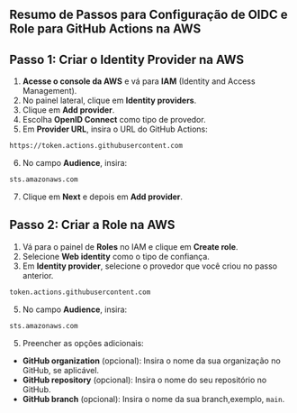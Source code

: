 ## Resumo de Passos para Configuração de OIDC e Role para GitHub Actions na AWS

## Passo 1: Criar o Identity Provider na AWS

1. **Acesse o console da AWS** e vá para **IAM** (Identity and Access Management).
2. No painel lateral, clique em **Identity providers**.
3. Clique em **Add provider**.
4. Escolha **OpenID Connect** como tipo de provedor.
5. Em **Provider URL**, insira o URL do GitHub Actions:
```bash
https://token.actions.githubusercontent.com
```
6. No campo **Audience**, insira:
```bash
sts.amazonaws.com
```
7. Clique em **Next** e depois em **Add provider**.

## Passo 2: Criar a Role na AWS

1. Vá para o painel de **Roles** no IAM e clique em **Create role**.
2. Selecione **Web identity** como o tipo de confiança.
3. Em **Identity provider**, selecione o provedor que você criou no passo anterior.
```bash
token.actions.githubusercontent.com
```
5. No campo **Audience**, insira:
```bash
sts.amazonaws.com
```
5. Preencher as opções adicionais:
- **GitHub organization** (opcional): Insira o nome da sua organização no GitHub, se aplicável. 
- **GitHub repository** (opcional): Insira o nome do seu repositório no GitHub. 
- **GitHub branch** (opcional): Insira o nome da sua branch,exemplo, `main`.
